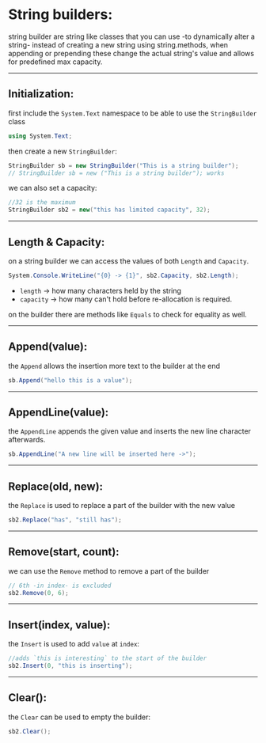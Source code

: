 <!-- @format -->

# String builders:

string builder are string like classes that you can use -to dynamically alter a string- instead of creating a new string using string.methods, when appending or prepending these change the actual string's value and allows for predefined max capacity.

---

## Initialization:

first include the `System.Text` namespace to be able to use the `StringBuilder` class

```csharp
using System.Text;
```

then create a new `StringBuilder`:

```csharp
StringBuilder sb = new StringBuilder("This is a string builder");
// StringBuilder sb = new ("This is a string builder"); works
```

we can also set a capacity:

```csharp
//32 is the maximum
StringBuilder sb2 = new("this has limited capacity", 32);
```

---

## Length & Capacity:

on a string builder we can access the values of both `Length` and `Capacity`.

```csharp
System.Console.WriteLine("{0} -> {1}", sb2.Capacity, sb2.Length);
```

-   `length` -> how many characters held by the string
-   `capacity` -> how many can't hold before re-allocation is required.

on the builder there are methods like `Equals` to check for equality as well.

---

## Append(value):

the `Append` allows the insertion more text to the builder at the end

```csharp
sb.Append("hello this is a value");
```

---

## AppendLine(value):

the `AppendLine` appends the given value and inserts the new line character afterwards.

```c#
sb.AppendLine("A new line will be inserted here ->");
```

---

## Replace(old, new):

the `Replace` is used to replace a part of the builder with the new value

```csharp
sb2.Replace("has", "still has");
```

---

## Remove(start, count):

we can use the `Remove` method to remove a part of the builder

```csharp
// 6th -in index- is excluded
sb2.Remove(0, 6);
```

---

## Insert(index, value):

the `Insert` is used to add `value` at `index`:

```c#
//adds `this is interesting` to the start of the builder
sb2.Insert(0, "this is inserting");
```

---

## Clear():

the `Clear` can be used to empty the builder:

```csharp
sb2.Clear();
```
